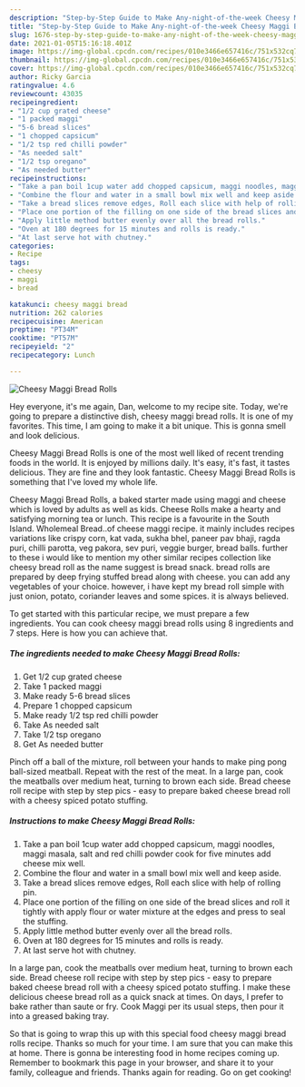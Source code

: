```yaml
---
description: "Step-by-Step Guide to Make Any-night-of-the-week Cheesy Maggi Bread Rolls"
title: "Step-by-Step Guide to Make Any-night-of-the-week Cheesy Maggi Bread Rolls"
slug: 1676-step-by-step-guide-to-make-any-night-of-the-week-cheesy-maggi-bread-rolls
date: 2021-01-05T15:16:18.401Z
image: https://img-global.cpcdn.com/recipes/010e3466e657416c/751x532cq70/cheesy-maggi-bread-rolls-recipe-main-photo.jpg
thumbnail: https://img-global.cpcdn.com/recipes/010e3466e657416c/751x532cq70/cheesy-maggi-bread-rolls-recipe-main-photo.jpg
cover: https://img-global.cpcdn.com/recipes/010e3466e657416c/751x532cq70/cheesy-maggi-bread-rolls-recipe-main-photo.jpg
author: Ricky Garcia
ratingvalue: 4.6
reviewcount: 43035
recipeingredient:
- "1/2 cup grated cheese"
- "1 packed maggi"
- "5-6 bread slices"
- "1 chopped capsicum"
- "1/2 tsp red chilli powder"
- "As needed salt"
- "1/2 tsp oregano"
- "As needed butter"
recipeinstructions:
- "Take a pan boil 1cup water add chopped capsicum, maggi noodles, maggi masala, salt and red chilli powder cook for five minutes add cheese mix well."
- "Combine the flour and water in a small bowl mix well and keep aside."
- "Take a bread slices remove edges, Roll each slice with help of rolling pin."
- "Place one portion of the filling on one side of the bread slices and roll it tightly with apply flour or water mixture at the edges and press to seal the stuffing."
- "Apply little method butter evenly over all the bread rolls."
- "Oven at 180 degrees for 15 minutes and rolls is ready."
- "At last serve hot with chutney."
categories:
- Recipe
tags:
- cheesy
- maggi
- bread

katakunci: cheesy maggi bread 
nutrition: 262 calories
recipecuisine: American
preptime: "PT34M"
cooktime: "PT57M"
recipeyield: "2"
recipecategory: Lunch

---
```



![Cheesy Maggi Bread Rolls](https://img-global.cpcdn.com/recipes/010e3466e657416c/751x532cq70/cheesy-maggi-bread-rolls-recipe-main-photo.jpg)

Hey everyone, it's me again, Dan, welcome to my recipe site. Today, we're going to prepare a distinctive dish, cheesy maggi bread rolls. It is one of my favorites. This time, I am going to make it a bit unique. This is gonna smell and look delicious.

Cheesy Maggi Bread Rolls is one of the most well liked of recent trending foods in the world. It is enjoyed by millions daily. It's easy, it's fast, it tastes delicious. They are fine and they look fantastic. Cheesy Maggi Bread Rolls is something that I've loved my whole life.

Cheesy Maggi Bread Rolls, a baked starter made using maggi and cheese which is loved by adults as well as kids. Cheese Rolls make a hearty and satisfying morning tea or lunch. This recipe is a favourite in the South Island. Wholemeal Bread..of cheese maggi recipe. it mainly includes recipes variations like crispy corn, kat vada, sukha bhel, paneer pav bhaji, ragda puri, chilli parotta, veg pakora, sev puri, veggie burger, bread balls. further to these i would like to mention my other similar recipes collection like cheesy bread roll as the name suggest is bread snack. bread rolls are prepared by deep frying stuffed bread along with cheese. you can add any vegetables of your choice. however, i have kept my bread roll simple with just onion, potato, coriander leaves and some spices. it is always believed.


To get started with this particular recipe, we must prepare a few ingredients. You can cook cheesy maggi bread rolls using 8 ingredients and 7 steps. Here is how you can achieve that.

<!--inarticleads1-->

##### The ingredients needed to make Cheesy Maggi Bread Rolls:

1. Get 1/2 cup grated cheese
1. Take 1 packed maggi
1. Make ready 5-6 bread slices
1. Prepare 1 chopped capsicum
1. Make ready 1/2 tsp red chilli powder
1. Take As needed salt
1. Take 1/2 tsp oregano
1. Get As needed butter


Pinch off a ball of the mixture, roll between your hands to make ping pong ball-sized meatball. Repeat with the rest of the meat. In a large pan, cook the meatballs over medium heat, turning to brown each side. Bread cheese roll recipe with step by step pics - easy to prepare baked cheese bread roll with a cheesy spiced potato stuffing. 

<!--inarticleads2-->

##### Instructions to make Cheesy Maggi Bread Rolls:

1. Take a pan boil 1cup water add chopped capsicum, maggi noodles, maggi masala, salt and red chilli powder cook for five minutes add cheese mix well.
1. Combine the flour and water in a small bowl mix well and keep aside.
1. Take a bread slices remove edges, Roll each slice with help of rolling pin.
1. Place one portion of the filling on one side of the bread slices and roll it tightly with apply flour or water mixture at the edges and press to seal the stuffing.
1. Apply little method butter evenly over all the bread rolls.
1. Oven at 180 degrees for 15 minutes and rolls is ready.
1. At last serve hot with chutney.


In a large pan, cook the meatballs over medium heat, turning to brown each side. Bread cheese roll recipe with step by step pics - easy to prepare baked cheese bread roll with a cheesy spiced potato stuffing. I make these delicious cheese bread roll as a quick snack at times. On days, I prefer to bake rather than saute or fry. Cook Maggi per its usual steps, then pour it into a greased baking tray. 

So that is going to wrap this up with this special food cheesy maggi bread rolls recipe. Thanks so much for your time. I am sure that you can make this at home. There is gonna be interesting food in home recipes coming up. Remember to bookmark this page in your browser, and share it to your family, colleague and friends. Thanks again for reading. Go on get cooking!
